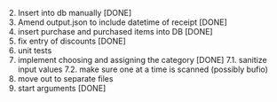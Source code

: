 2. Insert into db manually [DONE]
3. Amend output.json to include datetime of receipt [DONE]
4. insert purchase and purchased items into DB [DONE]
5. fix entry of discounts [DONE]
6. unit tests
7. implement choosing and assigning the category [DONE]
7.1. sanitize input values
7.2. make sure one at a time is scanned (possibly bufio)
8. move out to separate files
9. start arguments [DONE]
